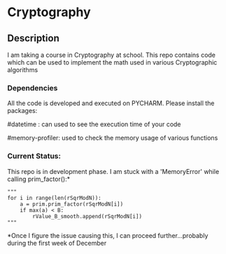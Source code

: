# Cryptography

## Description

I am taking a course in Cryptography at school. This repo contains code which can be used to implement the math used in various Cryptographic algorithms

### Dependencies
All the code is developed and executed on PYCHARM. Please install the packages:

#datetime : can used to see the execution time of your code

#memory-profiler: used to check the memory usage of various functions


### Current Status:
This repo is in development phase. I am stuck with a 'MemoryError' while calling
prim_factor():* 

```
"""
for i in range(len(rSqrModN)):
    a = prim.prim_factor(rSqrModN[i])
    if max(a) < B:
        rValue_B_smooth.append(rSqrModN[i])
"""
```


*Once I figure the issue causing this, I can proceed further...probably during the first week of December
